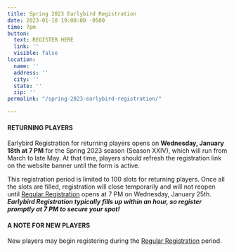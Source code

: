 ```yaml
---
title: Spring 2023 Earlybird Registration
date: 2023-01-18 19:00:00 -0500
time: 7pm
button:
  text: REGISTER HERE
  link: ''
  visible: false
location:
  name: ''
  address: ''
  city: ''
  state: ''
  zip: ''
permalink: "/spring-2023-earlybird-registration/"

---
```

#### **RETURNING PLAYERS**

Earlybird Registration for returning players opens on **Wednesday, January 18th at 7 PM** for the Spring 2023 season (Season XXIV), which will run from March to late May. At that time, players should refresh the registration link on the website banner until the form is active.

This registration period is limited to 100 slots for returning players. Once all the slots are filled, registration will close temporarily and will not reopen until [Regular Registration](/spring-2023-regular-registration/) opens at 7 PM on Wednesday, January 25th. **_Earlybird Registration typically fills up within an hour, so register promptly at 7 PM to secure your spot!_**

#### **A NOTE FOR NEW PLAYERS**

New players may begin registering during the [Regular Registration](/spring-2023-regular-registration/) period.